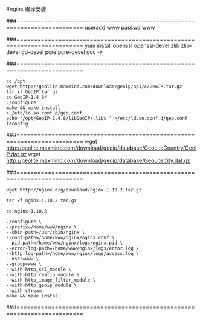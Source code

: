 #nginx 编译安装


###=========================================================================
    useradd www 
    passwd www

###=========================================================================
    yum install openssl openssl-devel zlib zlib-devel gd-devel pcre pcre-devel gcc -y 

###=========================================================================

    cd /opt
    wget http://geolite.maxmind.com/download/geoip/api/c/GeoIP.tar.gz
    tar xf GeoIP.tar.gz 
    cd GeoIP-1.4.8/
    ./configure
    make && make install 
    > /etc/ld.so.conf.d/geo.conf
    echo "/opt/GeoIP-1.4.8/libGeoIP/.libs " >/etc/ld.so.conf.d/geo.conf
    ldconfig
###=========================================================================
    wget http://geolite.maxmind.com/download/geoip/database/GeoLiteCountry/GeoIP.dat.gz
    wget http://geolite.maxmind.com/download/geoip/database/GeoLiteCity.dat.gz



###=========================================================================

    wget http://nginx.org/download/nginx-1.10.2.tar.gz
    
    tar xf nginx-1.10.2.tar.gz
    
    cd nginx-1.10.2
    
    ./configure \
    --prefix=/home/www/nginx \
    --sbin-path=/usr/sbin/nginx \
    --conf-path=/home/www/nginx/nginx.conf \
    --pid-path=/home/www/nginx/logs/nginx.pid \
    --error-log-path=/home/www/nginx/logs/error.log \
    --http-log-path=/home/www/nginx/logs/access.log \
    --user=www \
    --group=www \
    --with-http_ssl_module \
    --with-http_realip_module \
    --with-http_image_filter_module \
    --with-http_geoip_module \
    --with-stream  
    make && make install

###=========================================================================
